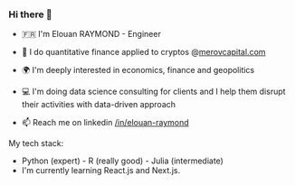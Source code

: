 ### Hi there 👋

<!--
**keyserwood/keyserwood** is a ✨ _special_ ✨ repository because its `README.md` (this file) appears on your GitHub profile.

Here are some ideas to get you started:

-->
- 🇫🇷 I'm Elouan RAYMOND - Engineer
- 🔭 I do quantitative finance applied to cryptos @[merovcapital.com](https://merovcapital.com)
- 🌍 I'm deeply interested in economics, finance and geopolitics
- 💻 I'm doing data science consulting for clients and I help them disrupt their activities with data-driven approach

- 📫 Reach me on linkedin [/in/elouan-raymond](https://www.linkedin.com/in/elouan-raymond/)

My tech stack:
- Python (expert) - R (really good) - Julia (intermediate)
- I'm currently learning React.js and Next.js.
